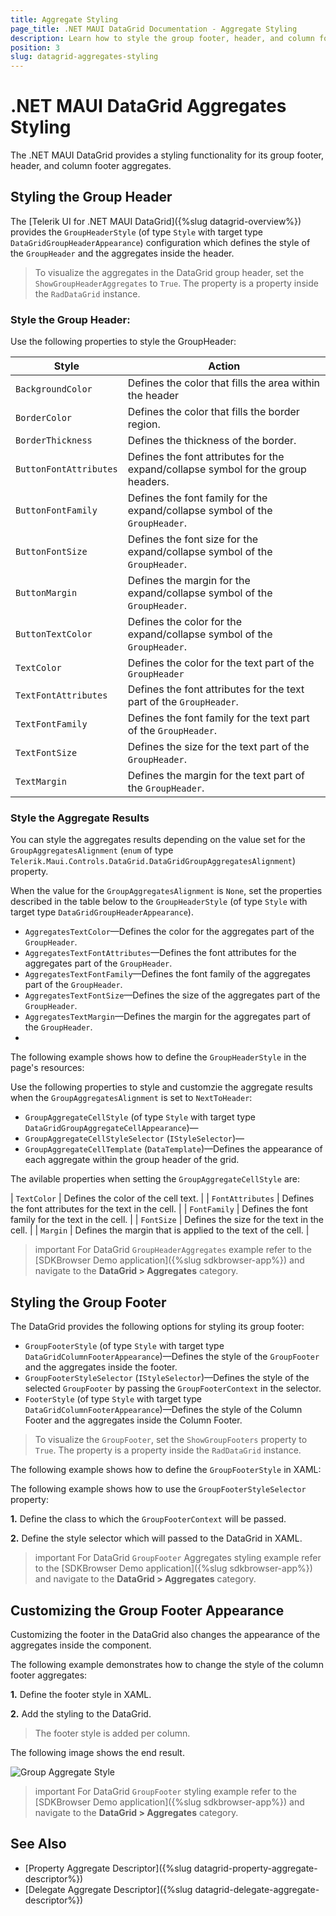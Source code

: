 ```yaml
---
title: Aggregate Styling
page_title: .NET MAUI DataGrid Documentation - Aggregate Styling
description: Learn how to style the group footer, header, and column footer of the Telerik UI for .NET MAUI DataGrid when its data is aggregated.
position: 3
slug: datagrid-aggregates-styling
---
```


# .NET MAUI DataGrid Aggregates Styling

The .NET MAUI DataGrid provides a styling functionality for its group footer, header, and column footer aggregates.

## Styling the Group Header

The [Telerik UI for .NET MAUI DataGrid]({%slug datagrid-overview%}) provides the `GroupHeaderStyle` (of type `Style` with target type `DataGridGroupHeaderAppearance`) configuration which defines the style of the `GroupHeader` and the aggregates inside the header. 

> To visualize the aggregates in the DataGrid group header, set the `ShowGroupHeaderAggregates` to `True`. The property is a property inside the `RadDataGrid` instance.

### Style the Group Header:

Use the following properties to style the GroupHeader:

| Style  | Action |
| ------ | ------ |
| `BackgroundColor` | Defines the color that fills the area within the header |
| `BorderColor`| Defines the color that fills the border region. |
| `BorderThickness` | Defines the thickness of the border. |
| `ButtonFontAttributes` | Defines the font attributes for the expand/collapse symbol for the group headers. |
| `ButtonFontFamily` | Defines the font family for the  expand/collapse symbol of the `GroupHeader`. |
| `ButtonFontSize` | Defines the font size for the expand/collapse symbol of the `GroupHeader`. |
| `ButtonMargin` | Defines the margin for the expand/collapse symbol of the `GroupHeader`. |
| `ButtonTextColor` | Defines the color for the expand/collapse symbol of the `GroupHeader`. |
| `TextColor` | Defines the color for the text part of the `GroupHeader` |
| `TextFontAttributes` | Defines the font attributes for the text part of the `GroupHeader`. |
| `TextFontFamily` | Defines the font family for the text part of the `GroupHeader`. |
| `TextFontSize` | Defines the size for the text part of the `GroupHeader`. |
| `TextMargin` | Defines the margin for the text part of the `GroupHeader`. |

### Style the Aggregate Results

You can style the aggregates results depending on the value set for the `GroupAggregatesAlignment` (`enum` of type `Telerik.Maui.Controls.DataGrid.DataGridGroupAggregatesAlignment`) property.

When the value for the `GroupAggregatesAlignment` is `None`, set the properties described in the table below to the `GroupHeaderStyle` (of type `Style` with target type `DataGridGroupHeaderAppearance`).

* `AggregatesTextColor`&mdash;Defines the color for the aggregates part of the `GroupHeader`.
* `AggregatesTextFontAttributes`&mdash;Defines the font attributes for the aggregates part of the `GroupHeader`.
* `AggregatesTextFontFamily`&mdash;Defines the font family of the aggregates part of the `GroupHeader`.
* `AggregatesTextFontSize`&mdash;Defines the size of the aggregates part of the `GroupHeader`.
* `AggregatesTextMargin`&mdash;Defines the margin for the aggregates part of the `GroupHeader`.
* 
The following example shows how to define the `GroupHeaderStyle` in the page's resources:

<snippet id='datagrid-group-header-aggregate-styling-example'/>

Use the following properties to style and customzie the aggregate results when the `GroupAggregatesAlignment` is set to `NextToHeader`:

* `GroupAggregateCellStyle` (of type `Style` with target type `DataGridGroupAggregateCellAppearance`)&mdash;
* `GroupAggregateCellStyleSelector` (`IStyleSelector`)&mdash;
* `GroupAggregateCellTemplate` (`DataTemplate`)&mdash;Defines the appearance of each aggregate within the group header of the grid.

The avilable properties when setting the `GroupAggregateCellStyle` are:

| `TextColor` | Defines the color of the cell text. |
| `FontAttributes` | Defines the font attributes for the text in the cell. |
| `FontFamily` | Defines the font family for the text in the cell. |
| `FontSize` | Defines the size for the text in the cell. |
| `Margin` | Defines the margin that is applied to the text of the cell. |


>important For DataGrid `GroupHeaderAggregates` example refer to the [SDKBrowser Demo application]({%slug sdkbrowser-app%}) and navigate to the **DataGrid > Aggregates** category.

## Styling the Group Footer

The DataGrid provides the following options for styling its group footer:

* `GroupFooterStyle` (of type `Style` with target type `DataGridColumnFooterAppearance`)&mdash;Defines the style of the `GroupFooter` and the aggregates inside the footer.
* `GroupFooterStyleSelector` (`IStyleSelector`)&mdash;Defines the style of the selected `GroupFooter` by passing the `GroupFooterContext` in the selector.
* `FooterStyle` (of type `Style` with target type `DataGridColumnFooterAppearance`)&mdash;Defines the style of the Column Footer and the aggregates inside the Column Footer.

> To visualize the `GroupFooter`, set the `ShowGroupFooters` property to `True`. The property is a property inside the `RadDataGrid` instance.

The following example shows how to define the `GroupFooterStyle` in XAML:

<snippet id='datagrid-group-aggregate-styling-example'/>

The following example shows how to use the `GroupFooterStyleSelector` property:

**1.** Define the class to which the `GroupFooterContext` will be passed.

<snippet id='datagrid-group-aggregate-style-selector'/>

**2.** Define the style selector which will passed to the DataGrid in XAML.

<snippet id='datagrid-group-aggregate-style-selector-xaml'/>

>important For DataGrid `GroupFooter` Aggregates styling example refer to the [SDKBrowser Demo application]({%slug sdkbrowser-app%}) and navigate to the **DataGrid > Aggregates** category.

## Customizing the Group Footer Appearance

Customizing the footer in the DataGrid also changes the appearance of the aggregates inside the component.

The following example demonstrates how to change the style of the column footer aggregates:

**1.** Define the footer style in XAML.

<snippet id='datagrid-column-aggregate-styling-example'/>

**2.** Add the styling to the DataGrid.

<snippet id='datagrid-aggregate-styling-example'/>

> The footer style is added per column.

The following image shows the end result.

![Group Aggregate Style](../images/datagrid-grouping-aggregates.png)

>important For DataGrid `GroupFooter` styling example refer to the [SDKBrowser Demo application]({%slug sdkbrowser-app%}) and navigate to the **DataGrid > Aggregates** category.


## See Also

- [Property Aggregate Descriptor]({%slug datagrid-property-aggregate-descriptor%})
- [Delegate Aggregate Descriptor]({%slug datagrid-delegate-aggregate-descriptor%})
